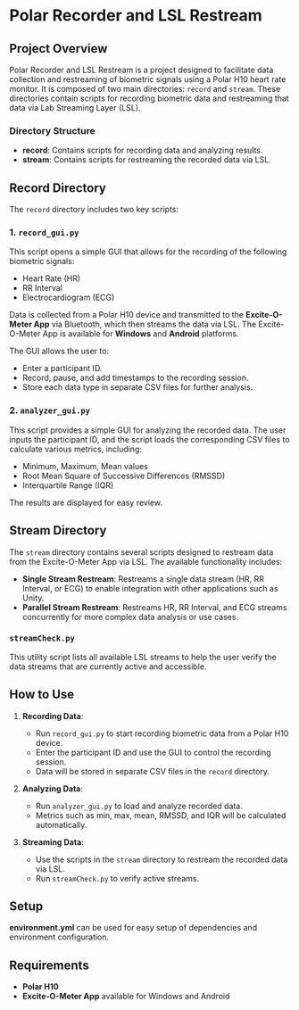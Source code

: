 # Polar Recorder and LSL Restream

## Project Overview

Polar Recorder and LSL Restream is a project designed to facilitate data collection and restreaming of biometric signals using a Polar H10 heart rate monitor. It is composed of two main directories: `record` and `stream`. These directories contain scripts for recording biometric data and restreaming that data via Lab Streaming Layer (LSL).

### Directory Structure
- **record**: Contains scripts for recording data and analyzing results.
- **stream**: Contains scripts for restreaming the recorded data via LSL.

## Record Directory
The `record` directory includes two key scripts:

### 1. `record_gui.py`

This script opens a simple GUI that allows for the recording of the following biometric signals:
- Heart Rate (HR)
- RR Interval
- Electrocardiogram (ECG)

Data is collected from a Polar H10 device and transmitted to the **Excite-O-Meter App** via Bluetooth, which then streams the data via LSL. The Excite-O-Meter App is available for **Windows** and **Android** platforms.

The GUI allows the user to:
- Enter a participant ID.
- Record, pause, and add timestamps to the recording session.
- Store each data type in separate CSV files for further analysis.

### 2. `analyzer_gui.py`

This script provides a simple GUI for analyzing the recorded data. The user inputs the participant ID, and the script loads the corresponding CSV files to calculate various metrics, including:
- Minimum, Maximum, Mean values
- Root Mean Square of Successive Differences (RMSSD)
- Interquartile Range (IQR)

The results are displayed for easy review.

## Stream Directory
The `stream` directory contains several scripts designed to restream data from the Excite-O-Meter App via LSL. The available functionality includes:

- **Single Stream Restream**: Restreams a single data stream (HR, RR Interval, or ECG) to enable integration with other applications such as Unity.
- **Parallel Stream Restream**: Restreams HR, RR Interval, and ECG streams concurrently for more complex data analysis or use cases.

### `streamCheck.py`

This utility script lists all available LSL streams to help the user verify the data streams that are currently active and accessible.

## How to Use
1. **Recording Data**:
   - Run `record_gui.py` to start recording biometric data from a Polar H10 device.
   - Enter the participant ID and use the GUI to control the recording session.
   - Data will be stored in separate CSV files in the `record` directory.

2. **Analyzing Data**:
   - Run `analyzer_gui.py` to load and analyze recorded data.
   - Metrics such as min, max, mean, RMSSD, and IQR will be calculated automatically.

3. **Streaming Data**:
   - Use the scripts in the `stream` directory to restream the recorded data via LSL.
   - Run `streamCheck.py` to verify active streams.

## Setup
**environment.yml** can be used for easy setup of dependencies and environment configuration.

## Requirements

- **Polar H10**
- **Excite-O-Meter App** available for Windows and Android